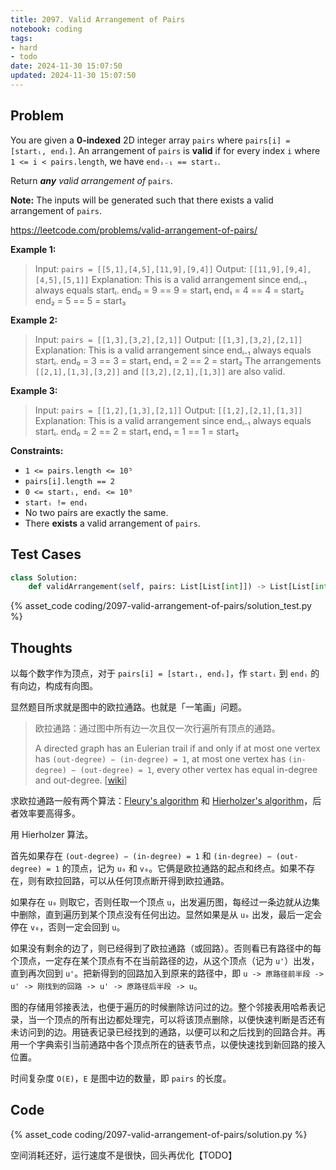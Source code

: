 ```yaml
---
title: 2097. Valid Arrangement of Pairs
notebook: coding
tags:
- hard
- todo
date: 2024-11-30 15:07:50
updated: 2024-11-30 15:07:50
---
```

## Problem

You are given a **0-indexed** 2D integer array `pairs` where `pairs[i] = [startᵢ, endᵢ]`. An arrangement of `pairs` is **valid** if for every index `i` where `1 <= i < pairs.length`, we have `endᵢ₋₁ == startᵢ`.

Return _**any** valid arrangement of_ `pairs`.

**Note:** The inputs will be generated such that there exists a valid arrangement of `pairs`.

<https://leetcode.com/problems/valid-arrangement-of-pairs/>

**Example 1:**

> Input: `pairs = [[5,1],[4,5],[11,9],[9,4]]`
> Output: `[[11,9],[9,4],[4,5],[5,1]]`
> Explanation:
> This is a valid arrangement since endᵢ₋₁ always equals startᵢ.
> end₀ = 9 == 9 = start₁
> end₁ = 4 == 4 = start₂
> end₂ = 5 == 5 = start₃

**Example 2:**

> Input: `pairs = [[1,3],[3,2],[2,1]]`
> Output: `[[1,3],[3,2],[2,1]]`
> Explanation:
> This is a valid arrangement since endᵢ₋₁ always equals startᵢ.
> end₀ = 3 == 3 = start₁
> end₁ = 2 == 2 = start₂
> The arrangements `[[2,1],[1,3],[3,2]]` and `[[3,2],[2,1],[1,3]]` are also valid.

**Example 3:**

> Input: `pairs = [[1,2],[1,3],[2,1]]`
> Output: `[[1,2],[2,1],[1,3]]`
> Explanation:
> This is a valid arrangement since endᵢ₋₁ always equals startᵢ.
> end₀ = 2 == 2 = start₁
> end₁ = 1 == 1 = start₂

**Constraints:**

- `1 <= pairs.length <= 10⁵`
- `pairs[i].length == 2`
- `0 <= startᵢ, endᵢ <= 10⁹`
- `startᵢ != endᵢ`
- No two pairs are exactly the same.
- There **exists** a valid arrangement of `pairs`.

## Test Cases

``` python
class Solution:
    def validArrangement(self, pairs: List[List[int]]) -> List[List[int]]:
```

{% asset_code coding/2097-valid-arrangement-of-pairs/solution_test.py %}

## Thoughts

以每个数字作为顶点，对于 `pairs[i] = [startᵢ, endᵢ]`，作 `startᵢ` 到 `endᵢ` 的有向边，构成有向图。

显然题目所求就是图中的欧拉通路。也就是「一笔画」问题。

> 欧拉通路：通过图中所有边一次且仅一次行遍所有顶点的通路。
>
> A directed graph has an Eulerian trail if and only if at most one vertex has `(out-degree) − (in-degree) = 1`, at most one vertex has `(in-degree) − (out-degree) = 1`, every other vertex has equal in-degree and out-degree. \[[wiki](https://en.wikipedia.org/wiki/Eulerian_path)\]

求欧拉通路一般有两个算法：[Fleury's algorithm](https://en.wikipedia.org/wiki/Eulerian_path#Fleury's_algorithm) 和 [Hierholzer's algorithm](https://en.wikipedia.org/wiki/Eulerian_path#Hierholzer's_algorithm)，后者效率要高得多。

用 Hierholzer 算法。

首先如果存在 `(out-degree) − (in-degree) = 1` 和 `(in-degree) − (out-degree) = 1` 的顶点，记为 `u₀` 和 `v₀`。它俩是欧拉通路的起点和终点。如果不存在，则有欧拉回路，可以从任何顶点断开得到欧拉通路。

如果存在 `u₀` 则取它，否则任取一个顶点 `u`，出发遍历图，每经过一条边就从边集中删除，直到遍历到某个顶点没有任何出边。显然如果是从 `u₀` 出发，最后一定会停在 `v₀`，否则一定会回到 `u`。

如果没有剩余的边了，则已经得到了欧拉通路（或回路）。否则看已有路径中的每个顶点，一定存在某个顶点有不在当前路径的边，从这个顶点（记为 `u'`）出发，直到再次回到 `u'`。把新得到的回路加入到原来的路径中，即 `u -> 原路径前半段 -> u' -> 刚找到的回路 -> u' -> 原路径后半段 -> u`。

图的存储用邻接表法，也便于遍历的时候删除访问过的边。整个邻接表用哈希表记录，当一个顶点的所有出边都处理完，可以将该顶点删除，以便快速判断是否还有未访问到的边。用链表记录已经找到的通路，以便可以和之后找到的回路合并。再用一个字典索引当前通路中各个顶点所在的链表节点，以便快速找到新回路的接入位置。

时间复杂度 `O(E)`，`E` 是图中边的数量，即 `pairs` 的长度。

## Code

{% asset_code coding/2097-valid-arrangement-of-pairs/solution.py %}

空间消耗还好，运行速度不是很快，回头再优化【TODO】
